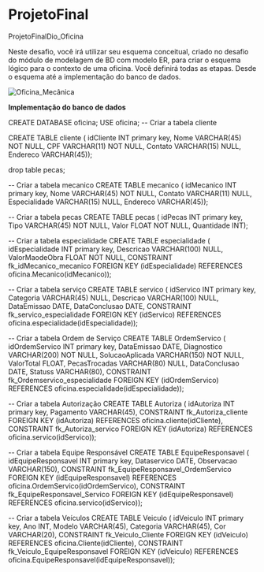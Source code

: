 # ProjetoFinal
 ProjetoFinalDio_Oficina


Neste desafio, você irá utilizar seu esquema conceitual, criado no desafio do módulo de modelagem de BD com modelo ER, para criar o esquema lógico para o contexto de uma oficina. Você definirá todas as etapas. Desde o esquema até a implementação do banco de dados.

![Oficina_Mecânica](https://user-images.githubusercontent.com/108886670/190289776-2123fcc0-0d96-482e-a96f-f36de85add2e.png)

__Implementação do banco de dados__

CREATE DATABASE oficina;
USE oficina;
-- Criar a tabela cliente

CREATE TABLE cliente (
  idCliente INT primary key,
  Nome VARCHAR(45) NOT NULL,
  CPF VARCHAR(11) NOT NULL,
  Contato VARCHAR(15) NULL,
  Endereco VARCHAR(45));
  
 drop table pecas;
  
  -- Criar a tabela mecanico
  CREATE TABLE mecanico (
  idMecanico INT primary key,
  Nome VARCHAR(45) NOT NULL,
  Contato VARCHAR(11)  NULL,
  Especialidade VARCHAR(15) NULL,
  Endereco VARCHAR(45));
  
  -- Criar a tabela pecas
  CREATE TABLE pecas (
  idPecas INT primary key,
  Tipo VARCHAR(45) NOT NULL,
  Valor FLOAT NOT NULL,
  Quantidade INT);
  
  -- Criar a tabela especialidade
  CREATE TABLE especialidade (
  idEspecialidade INT primary key,
  Descricao VARCHAR(100) NULL,
  ValorMaodeObra FLOAT NOT NULL,
  CONSTRAINT fk_idMecanico_mecanico
  FOREIGN KEY (idEspecialidade)
  REFERENCES oficina.Mecanico(idMecanico));
  
     
  -- Criar a tabela serviço
  CREATE TABLE servico (
  idServico INT primary key,
  Categoria VARCHAR(45) NULL,
  Descricao VARCHAR(100) NULL,
  DataEmissao DATE,
  DataConclusao DATE,
  CONSTRAINT fk_servico_especialidade
  FOREIGN KEY (idServico)
  REFERENCES oficina.especialidade(idEspecialidade));
  
   -- Criar a tabela Ordem de Serviço
  CREATE TABLE OrdemServico (
  idOrdemServico INT primary key,
  DataEmissao DATE,
  Diagnostico VARCHAR(200) NOT NULL,
  SolucaoAplicada VARCHAR(150) NOT NULL,
  ValorTotal FLOAT,
  PecasTrocadas VARCHAR(80) NULL,
  DataConclusao DATE,
  Statuss VARCHAR(80),
  CONSTRAINT fk_Ordemservico_especialidade
  FOREIGN KEY (idOrdemServico)
  REFERENCES oficina.especialidade(idEspecialidade));
  
   -- Criar a tabela Autorização
  CREATE TABLE Autoriza (
  idAutoriza INT primary key,
  Pagamento VARCHAR(45),
  CONSTRAINT fk_Autoriza_cliente FOREIGN KEY (idAutoriza) REFERENCES oficina.cliente(idCliente),
  CONSTRAINT fk_Autoriza_servico FOREIGN KEY (idAutoriza) REFERENCES oficina.servico(idServico));
  
  -- Criar a tabela Equipe Responsável
  CREATE TABLE EquipeResponsavel (
  idEquipeResponsavel INT primary key,
  Dataservico DATE,
  Observacao VARCHAR(150),
  CONSTRAINT fk_EquipeResponsavel_OrdemServico FOREIGN KEY (idEquipeResponsavel) REFERENCES oficina.OrdemServico(idOrdemServico),
  CONSTRAINT fk_EquipeResponsavel_Servico FOREIGN KEY (idEquipeResponsavel) REFERENCES oficina.servico(idServico));
  
  
  -- Criar a tabela Veículos
  CREATE TABLE Veiculo (
  idVeiculo INT primary key,
  Ano INT,
  Modelo VARCHAR(45),
  Categoria VARCHAR(45),
  Cor VARCHAR(20),
  CONSTRAINT fk_Veiculo_Cliente FOREIGN KEY (idVeiculo) REFERENCES oficina.Cliente(idCliente),
  CONSTRAINT fk_Veiculo_EquipeResponsavel FOREIGN KEY (idVeiculo) REFERENCES oficina.EquipeResponsavel(idEquipeResponsavel));
